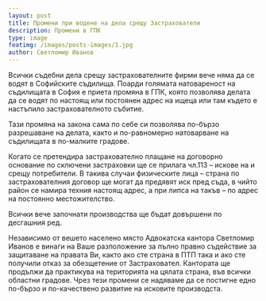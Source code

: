 ```yaml
---
layout: post
title: Промени при водене на дела срещу Застрахователи
description: Промени в ГПК
type: image
featimg: /images/posts-images/1.jpg
author: Светломир Иванов
---
```


<p id="text">Всички съдебни дела срещу застрахователните фирми вече няма да се водят в Софийските съдилища. Поарди голямата натовареност на съдилищата в София е приета промяна в ГПК, която позволява делата да се водят по настоящ или постоянен адрес на ищеца или там където е настъпило застрахователното събитие.</p>

<p id="text">Тази промяна на закона сама по себе си позволява по-бързо разрешаване на делата, както и по-равномерно натоварване на съдилищата в по-малките градове.</p>

<p id="text">Когато се претендира застрахователно плащане на договорно основание по сключени застраховки ще се прилага чл.113 – искове на и срещу потребители. В такива случаи физическите лица – страна по застрахователния договор ще могат да предявят иск пред съда, в чийто район се намира техния настоящ адрес, а при липса на такъв –  по адрес на постоянно местожителство.</p>

<p id="text">Всички вече започнати производства ще бъдат довършени по десгашния ред.</p>

<p id="text">Независимо от вешето населено място Адвокатска кантора Светломир Иванов е винаги на Ваше разположение за пълно правно съдействие за защитаване на правата Ви, както ако сте страна в ПТП така и ако сте получили отказ за обезщетение от Застраховател. Кантората ще продължи да практикува на територията на цялата страна, във всички областни градове. Чрез тези промени се надяваме да се постигне едно по-бързо и по-качествено развитие на исковите производста.</p>